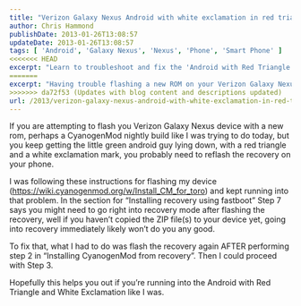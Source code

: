 ```yaml
---
title: "Verizon Galaxy Nexus Android with white exclamation in red triangle while going to recovery"
author: Chris Hammond
publishDate: 2013-01-26T13:08:57
updateDate: 2013-01-26T13:08:57
tags: [ 'Android', 'Galaxy Nexus', 'Nexus', 'Phone', 'Smart Phone' ]
<<<<<<< HEAD
excerpt: "Learn to troubleshoot and fix the 'Android with Red Triangle' issue while flashing your Verizon Galaxy Nexus with a new CyanogenMod rom."
=======
excerpt: "Having trouble flashing a new ROM on your Verizon Galaxy Nexus with CyanogenMod? Learn how to fix the Android with Red Triangle error in this guide!"
>>>>>>> da72f53 (Updates with blog content and descriptions updated)
url: /2013/verizon-galaxy-nexus-android-with-white-exclamation-in-red-triangle-while-going-to-recovery  # Use the generated URL with year
---
```

<p>If you are attempting to flash you Verizon Galaxy Nexus device with a new rom, perhaps a CyanogenMod nightly build like I was trying to do today, but you keep getting the little green android guy lying down, with a red triangle and a white exclamation mark, you probably need to reflash the recovery on your phone.</p>  <p>I was following these instructions for flashing my device (<a title="https://wiki.cyanogenmod.org/w/Install_CM_for_toro" href="https://wiki.cyanogenmod.org/w/Install_CM_for_toro">https://wiki.cyanogenmod.org/w/Install_CM_for_toro</a>) and kept running into that problem. In the section for “Installing recovery using fastboot” Step 7 says you might need to go right into recovery mode after flashing the recovery, well if you haven’t copied the ZIP file(s) to your device yet, going into recovery immediately likely won’t do you any good.</p>  <p>To fix that, what I had to do was flash the recovery again AFTER performing step 2 in “Installing CyanogenMod from recovery”. Then I could proceed with Step 3. </p>  <p>Hopefully this helps you out if you’re running into the Android with Red Triangle and White Exclamation like I was.</p>

